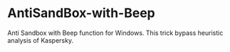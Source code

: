 # AntiSandBox-with-Beep
Anti Sandbox with Beep function for Windows.  This trick bypass heuristic analysis of Kaspersky.
